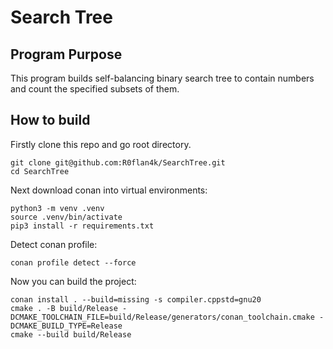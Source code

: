 # Search Tree

## Program Purpose

This program builds self-balancing binary search tree to contain numbers and count the specified subsets of them.

## How to build

Firstly clone this repo and go root directory.
```
git clone git@github.com:R0flan4k/SearchTree.git
cd SearchTree
```

Next download conan into virtual environments:
```
python3 -m venv .venv
source .venv/bin/activate
pip3 install -r requirements.txt
```

Detect conan profile:
```
conan profile detect --force
```

Now you can build the project:
```
conan install . --build=missing -s compiler.cppstd=gnu20
cmake . -B build/Release -DCMAKE_TOOLCHAIN_FILE=build/Release/generators/conan_toolchain.cmake -DCMAKE_BUILD_TYPE=Release
cmake --build build/Release
```

